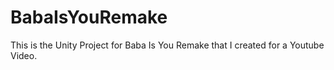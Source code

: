 # BabaIsYouRemake
This is the Unity Project for Baba Is You Remake that I created for a Youtube Video.

